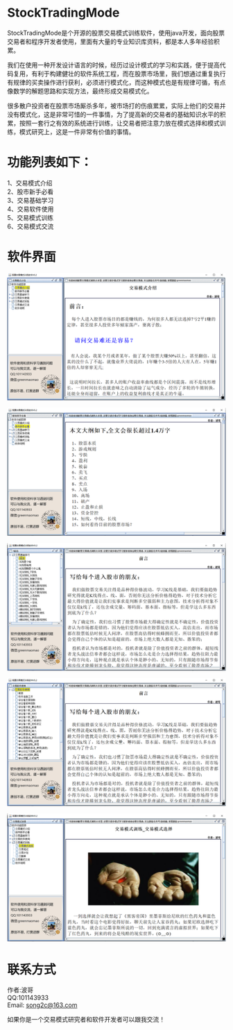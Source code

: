 # StockTradingMode

StockTradingMode是个开源的股票交易模式训练软件，使用java开发，面向股票交易者和程序开发者使用，里面有大量的专业知识库资料，都是本人多年经验积累。

我们在使用一种开发设计语言的时候，经历过设计模式的学习和实践，便于提高代码复用，有利于构建健壮的软件系统工程，而在股票市场里，我们想通过重复执行有规律的买卖操作进行获利，必须进行模式化，而这种模式也是有规律可循，有点像数学的解题思路和实现方法，最终形成交易模式化。

很多散户投资者在股票市场厮杀多年，被市场打的伤痕累累，实际上他们的交易并没有模式化，这是非常可惜的一件事情，为了提高新的交易者的基础知识水平的积累，按照一套行之有效的系统进行训练，让交易者把注意力放在模式选择和模式训练，模式研究上，这是一件非常有价值的事情。

# 功能列表如下：
1、交易模式介绍<br/>
2、股市新手必看<br/>
3、交易基础学习<br/>
4、交易软件使用<br/>
5、交易模式训练<br/>
6、交易模式交流<br/>


# 软件界面
![](https://github.com/semaomao/StockTradingMode/raw/master/html/img/screen1.png)

![](https://github.com/semaomao/StockTradingMode/raw/master/html/img/screen2.png)

![](https://github.com/semaomao/StockTradingMode/raw/master/html/img/screen3.png)

![](https://github.com/semaomao/StockTradingMode/raw/master/html/img/screen4.png)

![](https://github.com/semaomao/StockTradingMode/raw/master/html/img/screen5.png)

# 联系方式

作者:波哥 <br/>
QQ:101143933 <br/>
Email: song2c@163.com <br/>

如果你是一个交易模式研究者和软件开发者可以跟我交流！
